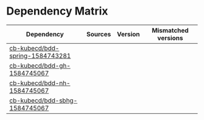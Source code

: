 # Dependency Matrix

Dependency | Sources | Version | Mismatched versions
---------- | ------- | ------- | -------------------
[cb-kubecd/bdd-spring-1584743281](https://github.com/cb-kubecd/bdd-spring-1584743281.git) |  | []() | 
[cb-kubecd/bdd-gh-1584745067](https://github.com/cb-kubecd/bdd-gh-1584745067.git) |  | []() | 
[cb-kubecd/bdd-nh-1584745067](https://github.com/cb-kubecd/bdd-nh-1584745067.git) |  | []() | 
[cb-kubecd/bdd-sbhg-1584745067](https://github.com/cb-kubecd/bdd-sbhg-1584745067.git) |  | []() | 
